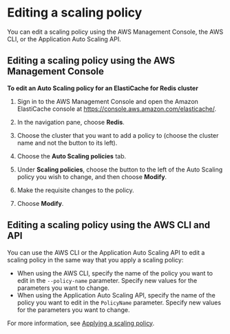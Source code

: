 # Editing a scaling policy<a name="AutoScaling-Scaling-Editing-a-Scaling-Policy"></a>

You can edit a scaling policy using the AWS Management Console, the AWS CLI, or the Application Auto Scaling API\. 

## Editing a scaling policy using the AWS Management Console<a name="AutoScaling-Scaling-Editing-a-Scaling-Policy-CON"></a>

**To edit an Auto Scaling policy for an ElastiCache for Redis cluster**

1. Sign in to the AWS Management Console and open the Amazon ElastiCache console at [https://console\.aws\.amazon\.com/elasticache/](https://console.aws.amazon.com/elasticache/)\.

1. In the navigation pane, choose **Redis**\. 

1. Choose the cluster that you want to add a policy to \(choose the cluster name and not the button to its left\)\. 

1. Choose the **Auto Scaling policies** tab\. 

1. Under **Scaling policies**, choose the button to the left of the Auto Scaling policy you wish to change, and then choose **Modify**\. 

1. Make the requisite changes to the policy\.

1. Choose **Modify**\.

## Editing a scaling policy using the AWS CLI and API<a name="AutoScaling-Scaling-Editing-a-Scaling-Policy-CLI"></a>

You can use the AWS CLI or the Application Auto Scaling API to edit a scaling policy in the same way that you apply a scaling policy: 
+ When using the AWS CLI, specify the name of the policy you want to edit in the `--policy-name` parameter\. Specify new values for the parameters you want to change\. 
+ When using the Application Auto Scaling API, specify the name of the policy you want to edit in the `PolicyName` parameter\. Specify new values for the parameters you want to change\. 

For more information, see [Applying a scaling policy](AutoScaling-Scaling-Defining-Policy-API.md#AutoScaling-Scaling-Applying-a-Scaling-Policy)\.